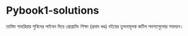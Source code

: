 # Pybook1-solutions
তামিম শাহরিয়ার সুবিনের পাইথন দিয়ে প্রোগ্রামিং শিক্ষা (প্রথম খণ্ড) বইয়ের তুলনামূলক জটিল সমস্যাগুলোর সমাধান।


